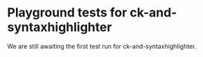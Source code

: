# Playground tests for ck-and-syntaxhighlighter
We are still awaiting the first test run for ck-and-syntaxhighlighter.
